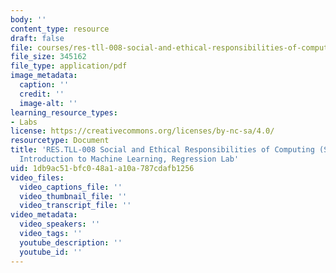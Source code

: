 ```yaml
---
body: ''
content_type: resource
draft: false
file: courses/res-tll-008-social-and-ethical-responsibilities-of-computing-serc-fall-2021/mitres-tll008s23_6039_regression.pdf
file_size: 345162
file_type: application/pdf
image_metadata:
  caption: ''
  credit: ''
  image-alt: ''
learning_resource_types:
- Labs
license: https://creativecommons.org/licenses/by-nc-sa/4.0/
resourcetype: Document
title: 'RES.TLL-008 Social and Ethical Responsibilities of Computing (SERC), 6.390:
  Introduction to Machine Learning, Regression Lab'
uid: 1db9ac51-bfc0-48a1-a10a-787cdafb1256
video_files:
  video_captions_file: ''
  video_thumbnail_file: ''
  video_transcript_file: ''
video_metadata:
  video_speakers: ''
  video_tags: ''
  youtube_description: ''
  youtube_id: ''
---
```

